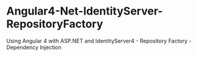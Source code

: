 # Angular4-Net-IdentityServer-RepositoryFactory
Using Angular 4 with ASP.NET and IdentityServer4 - Repository Factory - Dependency Injection
